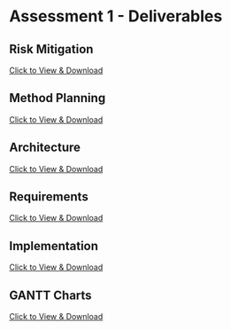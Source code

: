 <h1>Assessment 1 - Deliverables</h1>
<h2>Risk Mitigation</h2>
<a href="https://decassociation.github.io/risk-mitigation.html">Click to View & Download</a>
<h2>Method Planning</h2>
<a href="method-planning.html">Click to View & Download</a>
<h2>Architecture</h2>
<a href="https://decassociation.github.io/Deliverables/Architecture.html">Click to View & Download</a>
<h2>Requirements</h2>
<a href="requirements.html">Click to View & Download</a>
<h2>Implementation</h2>
<a href="implementation.html">Click to View & Download</a>
<h2> GANTT Charts </h2>
<a href="gantt-charts.html">Click to View & Download</a>
